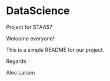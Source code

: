 # DataScience
Project for STAA57

Welcome everyone!

This is a simple README for our project.

Regards

Alec Larsen
